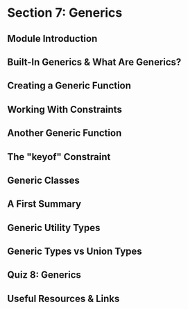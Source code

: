 # Section 7: Generics

## Module Introduction

## Built-In Generics & What Are Generics?

## Creating a Generic Function

## Working With Constraints

## Another Generic Function

## The "keyof" Constraint

## Generic Classes

## A First Summary

## Generic Utility Types

## Generic Types vs Union Types

## Quiz 8: Generics

## Useful Resources & Links
